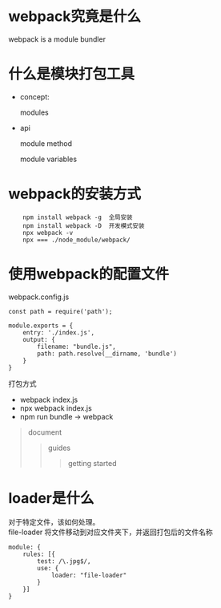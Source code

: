 # webpack究竟是什么

  webpack is a module bundler
  
# 什么是模块打包工具

   - concept:
   
        modules
   - api
   
        module method 
        
        module variables

# webpack的安装方式
```$xslt
    npm install webpack -g  全局安装
    npm install webpack -D  开发模式安装   
    npx webpack -v  
    npx === ./node_module/webpack/    
```
# 使用webpack的配置文件

webpack.config.js
```$xslt
const path = require('path');

module.exports = {
    entry: './index.js',
    output: {
        filename: "bundle.js",
        path: path.resolve(__dirname, 'bundle')
    }
}
```
打包方式
- webpack index.js
- npx webpack index.js
- npm run bundle -> webpack

> document
>> guides
>>> getting started
    
# loader是什么
对于特定文件，该如何处理。  
file-loader 将文件移动到对应文件夹下，并返回打包后的文件名称
```
module: {
    rules: [{
        test: /\.jpg$/,
        use: {
            loader: "file-loader"
        }
    }]
}
```
